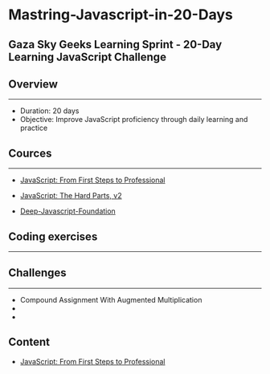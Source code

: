 # Mastring-Javascript-in-20-Days



## Gaza Sky Geeks Learning Sprint - 20-Day Learning JavaScript Challenge

## Overview
---

- Duration: 20 days
- Objective: Improve JavaScript proficiency through daily learning and practice



## Cources
---
-  [JavaScript: From First Steps to Professional](https://frontendmasters.com/courses/javascript-first-steps/)

-  [JavaScript: The Hard Parts, v2](https://frontendmasters.com/courses/javascript-first-steps/)

-  [Deep-Javascript-Foundation](https://frontendmasters.com/courses/deep-javascript-v3/)


##  Coding exercises
---




## Challenges
---
- Compound Assignment With Augmented Multiplication
- 
- 





## Content
- [JavaScript: From First Steps to Professional](https://github.com/AhmadDaghameen/Mastring-Javascript-in-20-Days/blob/main/JavaScript%20-%20Course%201.md)
